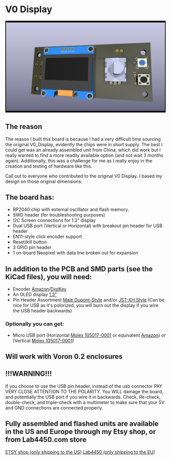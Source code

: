# V0 Display #
![V-Naught_Display_RP2040](Images/V0_Display-front.png)

## The reason ##

The reason I built this board is because I had a very difficult time sourcing the original V0_Display, evidently the chips were in short supply. The best I could get was an already assembled unit from China, which did work
but I really wanted to find a more readily available option (and not wait 3 months again). Additionally, this was a challenge for me as I really enjoy in the creation and testing of hardware like this. 

Call out to everyone who contributed to the original V0 Display. I based my design on those original dimensions. 

## The board has: ##
 - RP2040 chip with external oscillator and flash memory. 
 - SWD header (for troubleshooting purposes)
 - I2C Screen connections for 1.3" display
 - Dual USB port (Vertical or Horizontal) with breakout pin header for USB header
 - EN11-style click encoder support
 - Reset/kill button
 - 3 GPIO pin header
 - 1 on-board Neopixel with data line broken out for expansion
 
## In addition to the PCB and SMD parts (see the KiCad files), you will need: ##
 - Encoder [Amazon](https://www.amazon.com/DIYhz-Rotary-Encoder-Digital-Potentiometer/dp/B07D3D64X7)/[DigiKey](https://www.digikey.com/product-detail/en/tt-electronics-bi/EN11-HSB1AF15/987-1186-ND/2408764) 
 - An OLED display [1.3"](https://www.amazon.com/HiLetgo-Serial-SSH1106-Display-Arduino/dp/B01MRR4LVE/)
 - Pin Header Assortment [Male Dupont-Style](https://www.amazon.com/MCIGICM-Header-2-45mm-Arduino-Connector/dp/B07PKKY8BX/ref=sr_1_3) and/or [JST-XH Style](https://www.amazon.com/GeeBat-460pcs-Connector-Housing-Adapter/dp/B01MCZE2HM/ref=sr_1_4) (Can be nice for USB as it's polorized, you will burn out the display if you wire the USB header backwards)

### Optionally you can get: ###
- Micro USB port (Horizontal [Molex 105017-0001](https://www.digikey.com/product-detail/en/molex/1050170001/WM1399CT-ND/2350885) or equivalent [Amazon](https://www.amazon.com/gp/product/B01IQ8VN94)) *or* (Vertical [Molex 105017-0001](https://www.digikey.com/product-detail/en/molex/1051330001/WM9734CT-ND/4037910))

## Will work with Voron 0.2 enclosures ##

## !!!WARNING!!! ##

If you choose to use the USB pin header, instead of the usb connector PAY VERY CLOSE ATTENTION TO THE POLARITY. You WILL damage the board, and potentially the USB port if you wire it in backwards. Check, Re-check, double-check, and triple-check with a multimeter to make sure that your 5V and GND connections are connected properly. 

## Fully assembled and flashed units are available in the US and Europe through my Etsy shop, or from Lab4450.com store ##
[ETSY shop (only shipping to the US)](https://www.etsy.com/listing/1458617388/voron0-13-display-based-on-the-rp2040)
[Lab4450 (only shipping to the EU)](https://lab4450.com/product/voron-v02-rp2040-display/)
